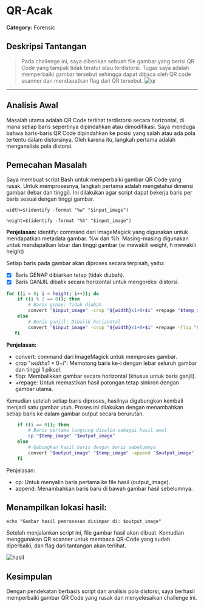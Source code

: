 # QR-Acak

**Category:** Forensic

## Deskripsi Tantangan
>Pada challenge ini, saya diberikan sebuah file gambar yang berisi QR Code yang tampak tidak teratur atau terdistorsi. Tugas saya adalah memperbaiki gambar tersebut sehingga dapat dibaca oleh QR code scanner dan mendapatkan flag dari QR tersebut.
![qr](https://github.com/user-attachments/assets/f85a263c-1a8e-44a7-a276-7d72c52ffb5f)
---
## Analisis Awal
Masalah utama adalah QR Code terlihat terdistorsi secara horizontal, di mana setiap baris sepertinya dipindahkan atau dimodifikasi.
Saya menduga bahwa baris-baris QR Code dipindahkan ke posisi yang salah atau ada pola tertentu dalam distorsinya. Oleh karena itu, langkah pertama adalah menganalisis pola distorsi.

## Pemecahan Masalah
Saya membuat script Bash untuk memperbaiki gambar QR Code yang rusak.
Untuk memprosesnya, langkah pertama adalah mengetahui dimensi gambar (lebar dan tinggi). Ini dilakukan agar script dapat bekerja baris per baris sesuai dengan tinggi gambar.

```width=$(identify -format "%w" "$input_image")```

```height=$(identify -format "%h" "$input_image")```

**Penjelasan:**
identify: command dari ImageMagick yang digunakan untuk mendapatkan metadata gambar.
%w dan %h: Masing-masing digunakan untuk mendapatkan lebar dan tinggi gambar (w mewakili weight, h mewakili height)

Setiap baris pada gambar akan diproses secara terpisah, yaitu:
* [x] Baris GENAP dibiarkan tetap (tidak diubah).
* [x] Baris GANJIL dibalik secara horizontal untuk mengoreksi distorsi.

```bash
for ((i = 0; i < height; i++)); do
    if ((i % 2 == 0)); then
        # Baris genap: Tidak diubah
        convert "$input_image" -crop "${width}x1+0+$i" +repage "$temp_image"
    else
        # Baris ganjil: Dibalik horizontal
        convert "$input_image" -crop "${width}x1+0+$i" +repage -flop "$temp_image"
   fi
```
**Penjelasan:**
- convert: command dari ImageMagick untuk memproses gambar.
- crop "${width}x1+0+$i": Memotong baris ke-i dengan lebar seluruh gambar dan tinggi 1 piksel.
- flop: Membalikkan gambar secara horizontal (khusus untuk baris ganjil).
- +repage: Untuk memastikan hasil potongan tetap sinkron dengan gambar utama.

Kemudian setelah setiap baris diproses, hasilnya digabungkan kembali menjadi satu gambar utuh. Proses ini dilakukan dengan menambahkan setiap baris ke dalam gambar output secara berurutan.
```bash
    if ((i == 0)); then
        # Baris pertama langsung disalin sebagai hasil awal
        cp "$temp_image" "$output_image"
    else
        # Gabungkan hasil baris dengan baris sebelumnya
        convert "$output_image" "$temp_image" -append "$output_image"
    fi
```
Penjelasan:
- cp: Untuk menyalin baris pertama ke file hasil (output_image).
- append: Menambahkan baris baru di bawah gambar hasil sebelumnya.

## Menampilkan lokasi hasil:
```echo "Gambar hasil pemrosesan disimpan di: $output_image"```

Setelah menjalankan script ini, file gambar hasil akan dibuat. Kemudian menggunakan QR scanner untuk membaca QR-Code yang sudah diperbaiki, dan flag dari tantangan akan terlihat.

![hasil](https://github.com/user-attachments/assets/a4ce9705-21d4-4b0e-bdf3-81bc3377980e)

## Kesimpulan
Dengan pendekatan berbasis script dan analisis pola distorsi, saya berhasil memperbaiki gambar QR Code yang rusak dan menyelesaikan challenge ini.
